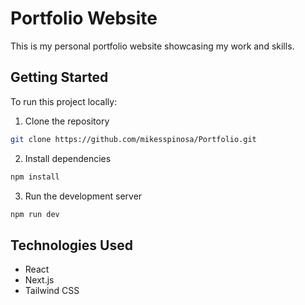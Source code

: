 # Portfolio Website

This is my personal portfolio website showcasing my work and skills.

## Getting Started

To run this project locally:

1. Clone the repository
```bash
git clone https://github.com/mikesspinosa/Portfolio.git
```

2. Install dependencies
```bash
npm install
```

3. Run the development server
```bash
npm run dev
```

## Technologies Used

- React
- Next.js
- Tailwind CSS 